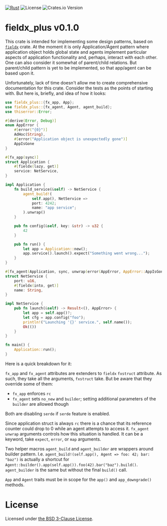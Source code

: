[![Rust](https://github.com/vrurg/fieldx/actions/workflows/fieldx.yml/badge.svg)](https://github.com/vrurg/fieldx/actions/workflows/fieldx.yml)
![License](https://img.shields.io/github/license/vrurg/fieldx)
![Crates.io Version](https://img.shields.io/crates/v/fieldx)

# fieldx_plus v0.1.0

This crate is intended for implementing some design patterns, based on [`fieldx`](https://crates.io/crates/fieldx)
crate. At the moment it is only Application/Agent pattern where application object holds global state and agents
implement particular aspects of application functionality and, perhaps, interact with each other. One can also
consider it somewhat of parent/child relations.  But parent/child pattern is yet to be implemented, so that
app/agent can be based upon it.

Unfortunately, lack of time doesn't allow me to create comprehensive documentation for this crate. Consider the
tests as the points of starting with. But here is, briefly, and idea of how it looks:

```rust
use fieldx_plus::{fx_app, App};
use fieldx_plus::{fx_agent, Agent, agent_build};
use thiserror::Error;

#[derive(Error, Debug)]
enum AppError {
    #[error("{0}")]
    AdHoc(String),
    #[error("Application object is unexpectedly gone")]
    AppIsGone
}

#[fx_app(sync)]
struct Application {
    #[fieldx(lazy, get)]
    service: NetService,
}

impl Application {
    fn build_service(&self) -> NetService {
        agent_build!(
            self.app(), NetService =>
            port: 4242;
            name: "app service";
        ).unwrap()
    }

    pub fn config(&self, key: &str) -> u32 {
        42
    }

    pub fn run() {
        let app = Application::new();
        app.service().launch().expect("Something went wrong...");
    }
}

#[fx_agent(Application, sync, unwrap(error(AppError, AppError::AppIsGone)))]
struct NetService {
    port: u16,
    #[fieldx(into, get)]
    name: String,
}

impl NetService {
    pub fn launch(&self) -> Result<(), AppError> {
        let app = self.app()?;
        let cfg = app.config("foo");
        println!("Launching '{}' service.", self.name());
        Ok(())
    }
}

fn main() {
    Application::run();
}
```

Here is a quick breakdown for it:

`fx_app` and `fx_agent` attributes are extenders to `fieldx` `fxstruct` attribute. As such, they take all the
arguments, `fxstruct` take. But be aware that they override some of them:

- `fx_app` enforces `rc`
- `fx_agent` sets `no_new` and `builder`; setting additional parameters of the `builder` are allowed though

Both are disabling `serde` if `serde` feature is enabled.

Since application struct is always `rc` there is a chance that its reference counter could drop to 0 while an
agent attempts to access it. `fx_agent` `unwrap` arguments controls how this situation is handled. It can be
a keyword, take `expect`, `error`, or `map` arguments.

Two helper macros `agent_build` and `agent_builder` are wrappers around builder pattern. I.e.
`agent_build!(self.app(), Agent => foo: 42; bar: "baz")` is actually a shortcut for
`Agent::builder().app(self.app()).foo(42).bar("baz").build()`. `agent_builder` is the same but without the final
`build()` call.

`App` and `Agent` traits must be in scope for the `app()` and `app_downgrade()` methods.

# License

Licensed under [the BSD 3-Clause License](/LICENSE).
